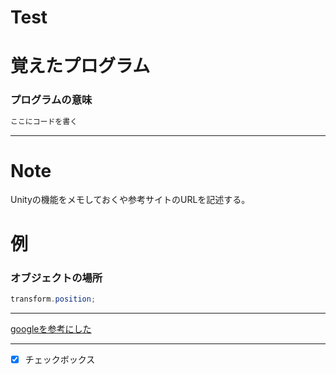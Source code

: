 # Test

# 覚えたプログラム

### プログラムの意味
```C#
ここにコードを書く
```
***

# Note
Unityの機能をメモしておくや参考サイトのURLを記述する。

# 例

### オブジェクトの場所
```C#
transform.position;
```
***

[googleを参考にした](https://www.google.com/?hl=ja)
***
- [x] チェックボックス
